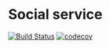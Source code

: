# Social service 
[![Build Status](https://travis-ci.org/???.svg?branch=master)](https://github.com/V-E-S-T/socialserv) [![codecov](https://codecov.io/gh/???.svg)](https://github.com/V-E-S-T/socialserv) 
